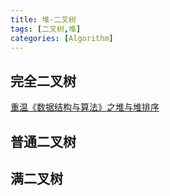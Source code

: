 ```yaml
---
title: 堆-二叉树
tags: [二叉树,堆]
categories: [Algorithm]
---
```

## 完全二叉树
[重温《数据结构与算法》之堆与堆排序](https://mp.weixin.qq.com/s/4_5t-2qn11qC-qh328v3NA)
## 普通二叉树

## 满二叉树




